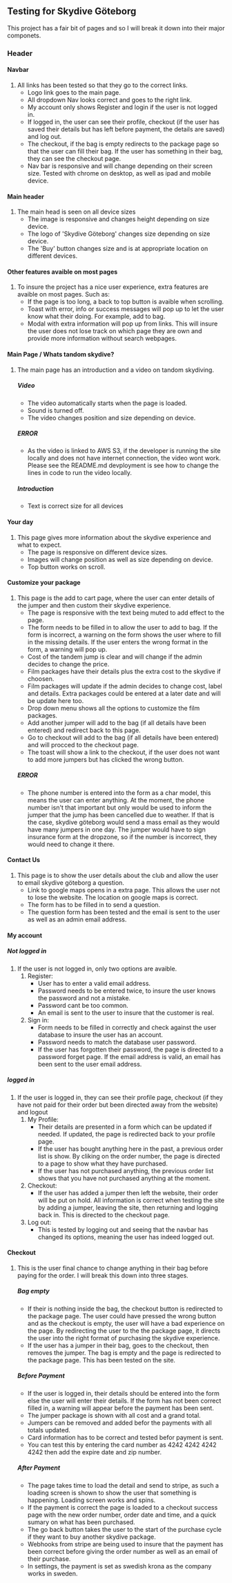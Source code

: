 ## Testing for Skydive Göteborg ##

This project has a fair bit of pages and so I will break it down into their major componets.

### Header ###
#### Navbar ####
1. All links has been tested so that they go to the correct links.
    - Logo link goes to the main page.
    - All dropdown Nav looks correct and goes to the right link.
    - My account only shows Register and login if the user is not logged in.
    - If logged in, the user can see their profile, checkout (if the user has saved their details but has left before payment, the details are saved) and log out.
    - The checkout, if the bag is empty redirects to the package page so that the user can fill their bag. If the user has something in their bag, they can see the checkout page.
    - Nav bar is responsive and will change depending on their screen size. Tested with chrome on desktop, as well as ipad and mobile device.

#### Main header #### 
1. The main head is seen on all device sizes 
    - The image is responsive and changes height depending on size device.
    - The logo of 'Skydive Göteborg' changes size depending on size device.
    - The 'Buy' button changes size and is at appropriate location on different devices.

#### Other features avaible on most pages ####
1. To insure the project has a nice user experience, extra features are avaible on most pages. Such as:
    - If the page is too long, a back to top button is avaible when scrolling.
    - Toast with error, info or success messages will pop up to let the user know what their doing. For example, add to bag.
    - Modal with extra information will pop up from links. This will insure the user does not lose track on which page they are own and provide more information without search webpages. 


#### Main Page / Whats tandom skydive? ####   
1. The main page has an introduction and a video on tandom skydiving.
    ##### Video #####
    - The video automatically starts when the page is loaded.
    - Sound is turned off.
    - The video changes position and size depending on device.
    ##### ERROR #####
    - As the video is linked to AWS S3, if the developer is running the site locally and does not have internet connection, the video wont work. Please see the README.md devployment is see how to change the lines in code to run the video locally.
    ##### Introduction #####
    - Text is correct size for all devices

#### Your day ####
1. This page gives more information about the skydive experience and what to expect.
    - The page is responsive on different device sizes.
    - Images will change position as well as size depending on device.
    - Top button works on scroll.

#### Customize your package ####   
1. This page is the add to cart page, where the user can enter details of the jumper and then custom their skydive experience.
    - The page is responsive with the text being muted to add effect to the page.
    - The form needs to be filled in to allow the user to add to bag. If the form is incorrect, a warning on the form shows the user where to fill in the missing details. If the user enters the wrong format in the form, a warning will pop up.
    - Cost of the tandem jump is clear and will change if the admin decides to change the price.
    - Film packages have their details plus the extra cost to the skydive if choosen.
    - Film packages will update if the admin decides to change cost, label and details. Extra packages could be entered at a later date and will be update here too.
    - Drop down menu shows all the options to customize the film packages.
    - Add another jumper will add to the bag (if all details have been entered) and redirect back to this page.
    - Go to checkout will add to the bag (if all details have been entered) and will procced to the checkout page.
    - The toast will show a link to the checkout, if the user does not want to add more jumpers but has clicked the wrong button.
    ##### ERROR #####
    - The phone number is entered into the form as a char model, this means the user can enter anything. At the moment, the phone number isn't that important but only would be used to inform the jumper that the jump has been cancelled due to weather. If that is the case, skydive göteborg would send a mass email as they would have many jumpers in one day. The jumper would have to sign insurance form at the dropzone, so if the number is incorrect, they would need to change it there.

#### Contact Us ####
1. This page is to show the user details about the club and allow the user to email skydive göteborg a question.
    - Link to google maps opens in a extra page. This allows the user not to lose the website. The location on google maps is correct.
    - The form has to be filled in to send a question. 
    - The question form has been tested and the email is sent to the user as well as an admin email address.

#### My account ####  
##### Not logged in ##### 
1. If the user is not logged in, only two options are avaible. 
    1. Register:
        - User has to enter a valid email address.
        - Password needs to be entered twice, to insure the user knows the password and not a mistake.
        - Password cant be too common.
        - An email is sent to the user to insure that the customer is real.
    1. Sign in:
        - Form needs to be filled in correctly and check against the user database to insure the user has an account.
        - Password needs to match the database user password.
        - If the user has forgotten their password, the page is directed to a password forget page. If the email address is valid, an email has been sent to the user email address.
##### logged in #####   
1. If the user is logged in, they can see their profile page, checkout (if they have not paid for their order but been directed away from the website) and logout
    1. My Profile:
        - Their details are presented in a form which can be updated if needed. If updated, the page is redirected back to your profile page.
        - If the user has bought anything here in the past, a previous order list is show. By cliking on the order number, the page is directed to a page to show what they have purchased. 
        - If the user has not purchased anything, the previous order list shows that you have not purchased anything at the moment.
    1. Checkout:
        - If the user has added a jumper then left the website, their order will be put on hold. All information is correct when testing the site by adding a jumper, leaving the site, then returning and logging back in. This is directed to the checkout page.
    1. Log out:
        - This is tested by logging out and seeing that the navbar has changed its options, meaning the user has indeed logged out.    

#### Checkout #### 
1. This is the user final chance to change anything in their bag before paying for the order. I will break this down into three stages.
    ##### Bag empty #####
    - If their is nothing inside the bag, the checkout button is redirected to the package page. The user could have pressed the wrong button and as the checkout is empty, the user will have a bad experience on the page. By redirecting the user to the the package page, it directs the user into the right format of purchasing the skydive experience.
    - If the user has a jumper in their bag, goes to the checkout, then removes the jumper. The bag is empty and the page is redirected to the package page. This has been tested on the site.
    ##### Before Payment #####
    - If the user is logged in, their details should be entered into the form else the user will enter their details. If the form has not been correct filled in, a warning will appear before the payment has been sent.
    - The jumper package is shown with all cost and a grand total.
    - Jumpers can be removed and added befor the payments with all totals updated.
    - Card information has to be correct and tested befor payment is sent.
    - You can test this by entering the card number as 4242 4242 4242 4242 then add the expire date and zip number.
    ##### After Payment #####
    - The page takes time to load the detail and send to stripe, as such a loading screen is shown to show the user that something is happening. Loading screen works and spins.
    - If the payment is correct the page is loaded to a checkout success page with the new order number, order date and time, and a quick sumary on what has been purchased.
    - The go back button takes the user to the start of the purchase cycle if they want to buy another skydive package.
    - Webhooks from stripe are being used to insure that the payment has been correct before giving the order number as well as an email of their purchase.
    - In settings, the payment is set as swedish krona as the company works in sweden. 
    